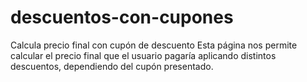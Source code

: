 # descuentos-con-cupones
Calcula precio final con cupón de descuento
Esta página nos permite calcular el precio final que el usuario pagaría aplicando distintos descuentos, dependiendo del cupón presentado.
